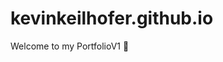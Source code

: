 # kevinkeilhofer.github.io

Welcome to my PortfolioV1 🤗

<!---
Have a look at my <a href="https://kevinkeilhofer.github.io">Portfolio</a> 🚀
-->
